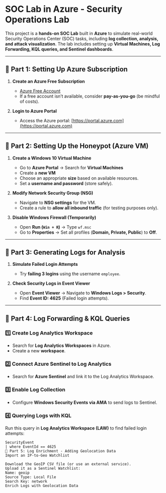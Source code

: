# SOC Lab in Azure - Security Operations Lab

This project is a **hands-on SOC Lab** built in **Azure** to simulate real-world Security Operations Center (SOC) tasks, including **log collection, analysis, and attack visualization**. The lab includes setting up **Virtual Machines, Log Forwarding, KQL queries, and Sentinel dashboards**.

---

## 📌 Part 1: Setting Up Azure Subscription

1. **Create an Azure Free Subscription**
   - [Azure Free Account](https://azure.microsoft.com/en-us/free/)
   - If a free account isn’t available, consider **pay-as-you-go** (be mindful of costs).

2. **Login to Azure Portal**
   - Access the Azure portal: [https://portal.azure.com](https://portal.azure.com)

---

## 📌 Part 2: Setting Up the Honeypot (Azure VM)

1. **Create a Windows 10 Virtual Machine**
   - Go to **Azure Portal** → Search for **Virtual Machines**
   - Create a **new VM**
   - Choose an appropriate **size** based on available resources.
   - Set a **username and password** (store safely).

2. **Modify Network Security Group (NSG)**
   - Navigate to **NSG settings** for the VM.
   - Create a rule to **allow all inbound traffic** (for testing purposes only).

3. **Disable Windows Firewall (Temporarily)**
   - Open **Run (`Win + R`)** → Type `wf.msc`
   - Go to **Properties** → Set all profiles (**Domain, Private, Public**) to **Off**.

---

## 📌 Part 3: Generating Logs for Analysis

1. **Simulate Failed Login Attempts**
   - Try **failing 3 logins** using the username `employee`.

2. **Check Security Logs in Event Viewer**
   - Open **Event Viewer** → Navigate to **Windows Logs > Security**.
   - Find **Event ID: 4625** (Failed login attempts).

---

## 📌 Part 4: Log Forwarding & KQL Queries

### 1️⃣ Create Log Analytics Workspace
   - Search for **Log Analytics Workspaces** in Azure.
   - Create a new **workspace**.

### 2️⃣ Connect Azure Sentinel to Log Analytics
   - Search for **Azure Sentinel** and link it to the Log Analytics Workspace.

### 3️⃣ Enable Log Collection
   - Configure **Windows Security Events via AMA** to send logs to Sentinel.

### 4️⃣ Querying Logs with KQL
   Run this query in **Log Analytics Workspace (LAW)** to find failed login attempts:
   ```kql
   SecurityEvent
   | where EventId == 4625
📌 Part 5: Log Enrichment - Adding Geolocation Data
Import an IP-to-Geo Watchlist

Download the GeoIP CSV file (or use an external service).
Upload it as a Sentinel Watchlist:
Name: geoip
Source Type: Local File
Search Key: network
Enrich Logs with Geolocation Data
